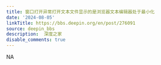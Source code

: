 ```yaml
---
title: 窗口打开异常打开文本文件显示的是浏览器文本编辑器处于最小化
date: '2024-08-05'
linkTitle: https://bbs.deepin.org/en/post/276091
source: deepin_bbs
description:  深度之家 
disable_comments: true
---
```

NA
